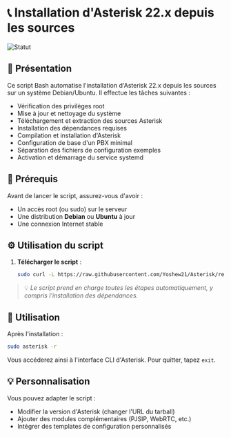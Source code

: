 # 📞 Installation d'Asterisk 22.x depuis les sources

![Statut](https://img.shields.io/badge/statut-prêt%20à%20l'emploi-brightgreen)

## 🚀 Présentation

Ce script Bash automatise l'installation d'Asterisk 22.x depuis les sources sur un système Debian/Ubuntu. Il effectue les tâches suivantes :

* Vérification des privilèges root
* Mise à jour et nettoyage du système
* Téléchargement et extraction des sources Asterisk
* Installation des dépendances requises
* Compilation et installation d'Asterisk
* Configuration de base d'un PBX minimal
* Séparation des fichiers de configuration exemples
* Activation et démarrage du service systemd

## 🔧 Prérequis

Avant de lancer le script, assurez-vous d'avoir :

* Un accès root (ou sudo) sur le serveur
* Une distribution **Debian** ou **Ubuntu** à jour
* Une connexion Internet stable

## ⚙️ Utilisation du script

1. **Télécharger le script** :

   ```bash
   sudo curl -L https://raw.githubusercontent.com/Yoshew21/Asterisk/refs/heads/main/install_asterisk.sh
   ```

> 💡 *Le script prend en charge toutes les étapes automatiquement, y compris l'installation des dépendances.*

## 📝 Utilisation

Après l'installation :

```bash
sudo asterisk -r
```

Vous accéderez ainsi à l'interface CLI d'Asterisk. Pour quitter, tapez `exit`.

## 💡 Personnalisation

Vous pouvez adapter le script :

* Modifier la version d'Asterisk (changer l'URL du tarball)
* Ajouter des modules complémentaires (PJSIP, WebRTC, etc.)
* Intégrer des templates de configuration personnalisés
